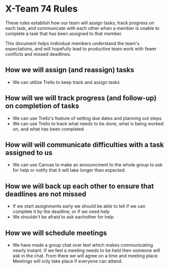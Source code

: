 # X-Team 74 Rules

These rules establish how our team will assign tasks,
track progress on each task, and communicate with each other 
when a member is unable to complete a task that has been assigned to that member.

This document helps individual members understand the team's expectations,
and will hopefully lead to productive team work with fewer conflicts
and missed deadlines.

## How we will assign (and reassign) tasks
* We can utilize Trello to keep track and assign tasks

## How will we will track progress (and follow-up) on completion of tasks
* We can use Trello's feature of setting due dates and planning out steps
* We can use Trello to track what needs to be done, what is being worked on, and what has been completed

## How will will communicate difficulties with a task assigned to us
* We can use Canvas to make an announcment to the whole group to ask for help or notify that it will take longer than expected.


## How we will back up each other to ensure that deadlines are not missed
* If we start assignments early we should be able to tell if we can complete it by the deadline, or if we need help
* We shouldn't be afraid to ask eachother for help

## How we will schedule meetings
* We have made a group chat over text which makes communicating nearly instant. If we feel a meeting needs to be held then someone will ask in the chat. From there we will agree on a time and meeting place. Meetings will only take place if everyone can attend.





